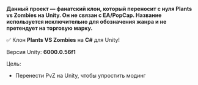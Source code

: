__Данный проект — фанатский клон, который переносит с нуля Plants vs Zombies на Unity. Он не связан с EA/PopCap. Название используется исключительно для обозначения жанра и не претендует на торговую марку.__

✅ Клон **Plants VS Zombies** на **С#** для Unity!

Версия Unity: **6000.0.56f1**

Цель:
- Перенести PvZ на Unity, чтобы упростить модинг
